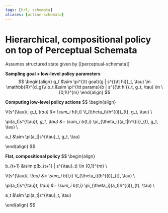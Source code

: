 ```yaml
---
tags: [hrl, schemata]
aliases: [action-schemata]
---
```

# Hierarchical, compositional policy on top of Perceptual Schemata


Assumes structured state given by [[perceptual-schemata]]

**Sampling goal + low-level policy parameters**
$$
\begin{align}
g_t &\sim \pi^{\tt goal}(g | s^{{\tt hi}}_t, \tau) \in \mathbb{R}^{d_g}\\
b_t &\sim \pi^{\tt params}(b | s^{{\tt hi}}_t, g_t, \tau) \in \{0,1\}^{m}
\end{align}
$$

 
**Computing low-level policy actions**
$$
\begin{align}

V(s^{\tau}_t, g_t, \tau) &= \sum_i b_{t,i} V_{\theta_i}(h^{(i)}_{t}, g_t, \tau) \\

\pi(a_t|s^{\tau}_t, g_t, \tau) &= \sum_i b_{t,i} \pi_{\theta_i}(a_t|h^{(i)}_{t}, g_t, \tau) \\

a_t &\sim \pi(a_t|s^{\tau}_t, g_t, \tau)

\end{align}
$$
 
**Flat, compositional policy**
$$
\begin{align}

b_{t+1} &\sim p(b_{t+1} | s^{\tau}_t) \in \{0,1\}^{m} \\

V(s^{\tau}_t, \tau) &= \sum_i b_{t,i} V_{\theta_i}(h^{(i)}_{t}, \tau) \\

\pi(a_t|s^{\tau}_t, \tau) &= \sum_i b_{t,i} \pi_{\theta_i}(a_t|h^{(i)}_{t}, \tau) \\

a_t &\sim \pi(a_t|s^{\tau}_t, \tau)

\end{align}
$$
  
